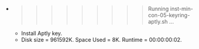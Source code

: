 * >>>>>>>>> Running inst-min-con-05-keyring-aptly.sh ...
  * Install Aptly key.
  * Disk size = 961592K. Space Used = 8K. Runtime = 00:00:00:02.
